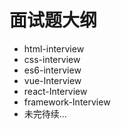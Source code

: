 面试题大纲
===
+ html-interview
+ css-interview
+ es6-interview
+ vue-Interview
+ react-Interview
+ framework-Interview
+ 未完待续...